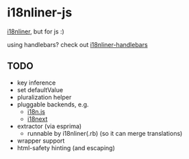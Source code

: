 # i18nliner-js

[i18nliner](https://github.com/jenseng/i18nliner), but for js :)

using handlebars? check out [i18nliner-handlebars](https://github.com/fivetanley/i18ninliner-handlebars)

## TODO

* key inference
* set defaultValue
* pluralization helper
* pluggable backends, e.g.
  * [i18n.js](https://github.com/fnando/i18n-js)
  * [i18next](https://github.com/jamuhl/i18next)
* extractor (via esprima)
  * runnable by i18nliner(.rb) (so it can merge translations)
* wrapper support
* html-safety hinting (and escaping)


